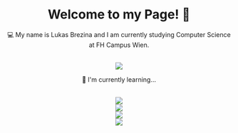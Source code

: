 
<body>
  <div id="header" align="center">
   <h1> Welcome to my Page! 👋 </h1
   <p> 💻 My name is Lukas Brezina and I am currently studying Computer Science at FH Campus Wien. <p> 
   <br>
   <img src="https://media2.giphy.com/media/QTc4NvhYNlyT7Q32uj/giphy.gif?cid=ecf05e47nnqgcimyzuwyx23cf1jdfo5tzvq0qe3mr92u8lzo&ep=v1_gifs_search&rid=giphy.gif&ct=g">
  </div>
    
  <div id="technologies" align="center">
    <p> 📖 I'm currently learning... <p>
    <br>
    <img src="https://img.shields.io/badge/java-%23ED8B00.svg?style=for-the-badge&logo=openjdk&logoColor=white"/>
    <br>
    <img src="https://img.shields.io/badge/JavaScript-F7DF1E.svg?style=for-the-badge&logo=JavaScript&logoColor=black"/>
    <br>
    <img src="https://img.shields.io/badge/C-A8B9CC.svg?style=for-the-badge&logo=C&logoColor=black" />
    <br>
    <img src="https://img.shields.io/badge/python-3670A0?style=for-the-badge&logo=python&logoColor=ffdd54"/>
    <br>
   </div>
    
</body>

